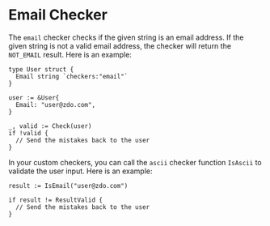 # Email Checker

The ```email``` checker checks if the given string is an email address. If the given string is not a valid email address, the checker will return the ```NOT_EMAIL``` result. Here is an example:

```golang
type User struct {
  Email string `checkers:"email"`
}

user := &User{
  Email: "user@zdo.com",
}

_, valid := Check(user)
if !valid {
  // Send the mistakes back to the user
}
```

In your custom checkers, you can call the ```ascii``` checker function ```IsAscii``` to validate the user input. Here is an example:

```golang
result := IsEmail("user@zdo.com")

if result != ResultValid {
  // Send the mistakes back to the user
}
```
